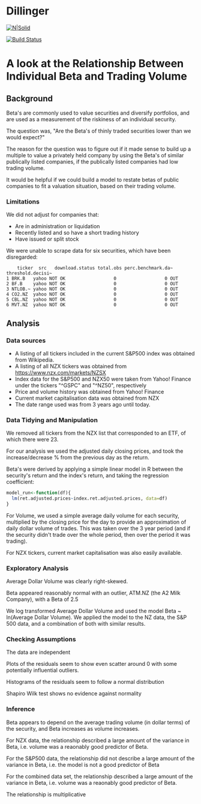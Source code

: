 # Dillinger

[![N|Solid](https://cldup.com/dTxpPi9lDf.thumb.png)](https://nodesource.com/products/nsolid)

[![Build Status](https://travis-ci.org/joemccann/dillinger.svg?branch=master)](https://travis-ci.org/joemccann/dillinger)

# A look at the Relationship Between Individual Beta and Trading Volume

## Background

Beta's are commonly used to value securities and diversify portfolios, and are used as a measurement of the riskiness of an individual security.

The question was, "Are the Beta's of thinly traded securities lower than we would expect?"

The reason for the question was to figure out if it made sense to  build up a multiple to value a privately held company by using the Beta's of similar publically listed companies, if the publically listed companies had low trading volume.

It would be helpful if we could build a model to restate betas of public companies to fit a valuation situation, based on their trading volume.

### Limitations

We did not adjust for companies that:
  - Are in administration or liquidation
  - Recently listed and so have a short trading history
  - Have issued or split stock

We were unable to scrape data for six securities, which have been disregarded:
```
    ticker  src   download.status total.obs perc.benchmark.da~ threshold.decisi~
1 BRK.B   yahoo NOT OK                  0                  0 OUT              
2 BF.B    yahoo NOT OK                  0                  0 OUT              
3 NTLOB.~ yahoo NOT OK                  0                  0 OUT              
4 CO2.NZ  yahoo NOT OK                  0                  0 OUT              
5 CBL.NZ  yahoo NOT OK                  0                  0 OUT              
6 MVT.NZ  yahoo NOT OK                  0                  0 OUT    
```
## Analysis
### Data sources
  - A listing of all tickers included in the current S&P500 index was obtained from Wikipedia.
  - A listing of all NZX tickers was obtained from https://www.nzx.com/markets/NZSX
  - Index data for the S&P500 and NZX50 were taken from Yahoo! Finance under the tickers "^GSPC" and "^NZ50", respectively
  - Price and volume history was obtained from Yahoo! Finance
  - Current market capitalisation data was obtained from NZX
  - The date range used was from 3 years ago until today.

### Data Tidying and Manipulation
We removed all tickers from the NZX list that corresponded to an ETF, of which there were 23.

For our analysis we used the adjusted daily closing prices, and took the increase/decrease % from the previous day as the return.

Beta's were derived by applying a simple linear model in R between the security's return and the index's return, and taking the regression coefficient: 

```R
model_run<-function(df){
  lm(ret.adjusted.prices~index.ret.adjusted.prices, data=df)
}
```

For Volume, we used a simple average daily volume for each security, multiplied by the closing price for the day to provide an approximation of daily dollar volume of trades. This was taken over the 3 year period (and if the security didn't trade over the whole period, then over the period it was trading).

For NZX tickers, current market capitalisation was also easily available.

### Exploratory Analysis

Average Dollar Volume was clearly right-skewed.

Beta appeared reasonably normal with an outlier, ATM.NZ (the A2 Milk Company), with a Beta of 2.5

We log transformed Average Dollar Volume and used the model Beta ~ ln(Average Dollar Volume). We applied the model to the NZ data, the S&P 500 data, and a combination of both with similar results.

### Checking Assumptions

The data are independent

Plots of the residuals seem to show even scatter around 0 with some potentially influential outliers.

Histograms of the residuals seem to follow a normal distribution

Shapiro Wilk test shows no evidence against normality

### Inference

Beta appears to depend on the average trading volume (in dollar terms) of the security, and Beta increases as volume increases.

For NZX data, the relationship described a large amount of the variance in Beta, i.e. volume was a reaonably good predictor of Beta.

For the S&P500 data, the relationship did not describe a large amount of the variance in Beta, i.e. the model is not a good predictor of Beta

For the combined data set, the relationship described a large amount of the variance in Beta, i.e. volume was a reaonably good predictor of Beta.

The relationship is multiplicative



